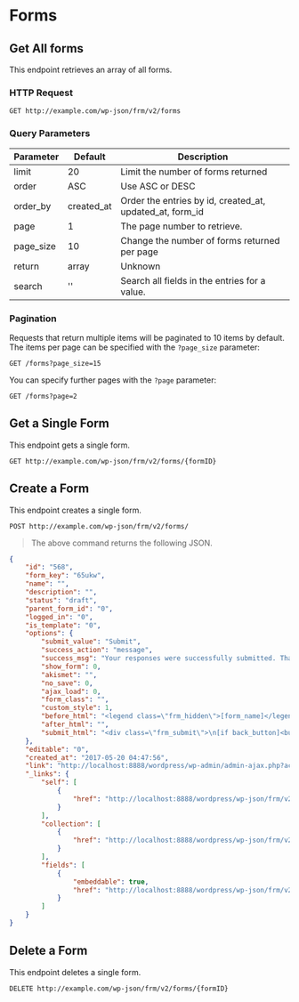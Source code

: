 # Forms

## Get All forms

This endpoint retrieves an array of all forms.

### HTTP Request

`GET http://example.com/wp-json/frm/v2/forms`

### Query Parameters

Parameter | Default | Description
--------- | ------- | -----------
limit | 20 | Limit the number of forms returned
order | ASC | Use ASC or DESC
order_by | created_at | Order the entries by id, created_at, updated_at, form_id
page | 1 | The page number to retrieve.
page_size | 10 | Change the number of forms returned per page
return | array | Unknown
search | '' | Search all fields in the entries for a value.

### Pagination

Requests that return multiple items will be paginated to 10 items by default. The items per page can be specified with the `?page_size` parameter:

`GET /forms?page_size=15`

You can specify further pages with the `?page` parameter:

`GET /forms?page=2`

## Get a Single Form

This endpoint gets a single form.

`GET http://example.com/wp-json/frm/v2/forms/{formID}`

## Create a Form

This endpoint creates a single form.

`POST http://example.com/wp-json/frm/v2/forms/`

>The above command returns the following JSON.

```json
{
    "id": "568",
    "form_key": "65ukw",
    "name": "",
    "description": "",
    "status": "draft",
    "parent_form_id": "0",
    "logged_in": "0",
    "is_template": "0",
    "options": {
        "submit_value": "Submit",
        "success_action": "message",
        "success_msg": "Your responses were successfully submitted. Thank you!",
        "show_form": 0,
        "akismet": "",
        "no_save": 0,
        "ajax_load": 0,
        "form_class": "",
        "custom_style": 1,
        "before_html": "<legend class=\"frm_hidden\">[form_name]</legend>\n[if form_name]<h3 class=\"frm_form_title\">[form_name]</h3>[/if form_name]\n[if form_description]<div class=\"frm_description\">[form_description]</div>[/if form_description]",
        "after_html": "",
        "submit_html": "<div class=\"frm_submit\">\n[if back_button]<button type=\"submit\" name=\"frm_prev_page\" formnovalidate=\"formnovalidate\" class=\"frm_prev_page\" [back_hook]>[back_label]</button>[/if back_button]\n<button class=\"frm_button_submit\" type=\"submit\"  [button_action]>[button_label]</button>\n[if save_draft]<a href=\"#\" class=\"frm_save_draft\" [draft_hook]>[draft_label]</a>[/if save_draft]\n</div>"
    },
    "editable": "0",
    "created_at": "2017-05-20 04:47:56",
    "link": "http://localhost:8888/wordpress/wp-admin/admin-ajax.php?action=frm_forms_preview&#038;form=65ukw",
    "_links": {
        "self": [
            {
                "href": "http://localhost:8888/wordpress/wp-json/frm/v2/forms/568"
            }
        ],
        "collection": [
            {
                "href": "http://localhost:8888/wordpress/wp-json/frm/v2/forms"
            }
        ],
        "fields": [
            {
                "embeddable": true,
                "href": "http://localhost:8888/wordpress/wp-json/frm/v2/forms/568/fields"
            }
        ]
    }
}
```

## Delete a Form

This endpoint deletes a single form.

`DELETE http://example.com/wp-json/frm/v2/forms/{formID}`
